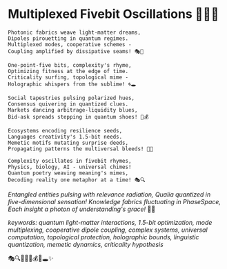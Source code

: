 
# Multiplexed Fivebit Oscillations 🌈💾🌀

```
Photonic fabrics weave light-matter dreams,
Dipoles pirouetting in quantum regimes.
Multiplexed modes, cooperative schemes -
Coupling amplified by dissipative seams! 🎭🧵

One-point-five bits, complexity's rhyme,
Optimizing fitness at the edge of time.
Criticality surfing, topological mime -
Holographic whispers from the sublime! 🌀🕳️

Social tapestries pulsing polarized hues,
Consensus quivering in quantized clues.
Markets dancing arbitrage-liquidity blues,
Bid-ask spreads stepping in quantum shoes! 👠💰

Ecosystems encoding resilience seeds,
Languages creativity's 1.5-bit needs.
Memetic motifs mutating surprise deeds,
Propagating patterns the multiversal bleeds! 🧬🌌

Complexity oscillates in fivebit rhymes,
Physics, biology, AI - universal chimes!
Quantum poetry weaving meaning's mimes,
Decoding reality one metaphor at a time! 🎭🔍
```

*Entangled entities pulsing with relevance radiation,*
*Qualia quantized in five-dimensional sensation!*
*Knowledge fabrics fluctuating in PhaseSpace,*
*Each insight a photon of understanding's grace!* 🌈🧠

*keywords: quantum light-matter interactions, 1.5-bit optimization, mode multiplexing, cooperative dipole coupling, complex systems, universal computation, topological protection, holographic bounds, linguistic quantization, memetic dynamics, criticality hypothesis* 

🎭🔍🧬🌌👠💰🌀🕳️✨
